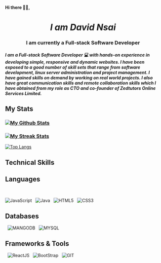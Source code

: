 ### <h4 align="left">Hi there 👋🏾,</h4>
# <h1 align="center"> _**I am David Nsai**_</h1>

### <h3 align="center">I am currently a  Full-stack Software Developer</h3>

<h5 align="left">I am a <i>Full-stack Software Developer 💻</i> with hands-on experience in developing simple, responsive and dynamic websites. I have been exposed to a good number of skill sets that range from software development, linux server administration and project management.
I have gained skills on demand by working on real world projects. I also have great communication skills and remote collaboration skills which I have obtained from my role as CTO and co-founder of Zedtutors Online Services Limited.



## <p align="left">My Stats</p>

### <div>[![My Github Stats](https://github-readme-stats.vercel.app/api?username=davidnsai&theme=merko)](https://github.com/davidnsai/github-readme-stats)</div>
### <div>[![My Streak Stats](https://github-readme-streak-stats.herokuapp.com/?user=davidnsai&theme=merko)](https://github.com/davidnsai/github-readme-stats)</div>

[![Top Langs](https://github-readme-stats.vercel.app/api/top-langs/?username=davidnsai&layout=compact)](https://github.com/davidnsai/github-readme-stats)


## Technical Skills

## Languages
&nbsp;

![JavaScript](https://img.shields.io/badge/JavaScript-323330?style=for-the-badge&logo=javascript&logoColor=F7DF1E) &nbsp;
![Java](https://img.shields.io/badge/Java-ED8B00?style=for-the-badge&logo=java&logoColor=white) &nbsp;
![HTML5](https://img.shields.io/badge/HTML5-E34F26?style=for-the-badge&logo=html5&logoColor=white) &nbsp;
![CSS3](https://img.shields.io/badge/CSS3-1572B6?style=for-the-badge&logo=css3&logoColor=white) &nbsp;
&nbsp;

## Databases
&nbsp;
![MANGODB](https://img.shields.io/badge/MongoDB-white?style=for-the-badge&logo=mongodb&logoColor=4EA94B) &nbsp;
![MYSQL](https://img.shields.io/badge/MySQL-005C84?style=for-the-badge&logo=mysql&logoColor=white) &nbsp;
&nbsp;

## Frameworks & Tools
&nbsp;
![ReactJS](https://img.shields.io/badge/Reactjs-1DA1F2?style=for-the-badge&logo=nodedotjs&logoColor=white) &nbsp;
![BootStrap](https://img.shields.io/badge/Bootstrap-563D7C?style=for-the-badge&logo=bootstrap&logoColor=white) &nbsp;
![GIT](https://img.shields.io/badge/Git-F05032?style=for-the-badge&logo=git&logoColor=white) &nbsp;

